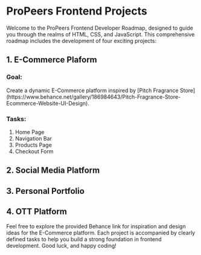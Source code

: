 # ProPeers Frontend Projects

Welcome to the ProPeers Frontend Developer Roadmap, designed to guide you through the realms of HTML, CSS, and JavaScript. This comprehensive roadmap includes the development of four exciting projects:

## 1. E-Commerce Plaform

<h3>Goal:</h3> Create a dynamic E-Commerce platform inspired by [Pitch Fragrance Store](https://www.behance.net/gallery/186984643/Pitch-Fragrance-Store-Ecommerce-Website-UI-Design).

<h3>Tasks:</h3>
<ol>
<li>Home Page</li>
<li>Navigation Bar</li>
<li>Products Page</li>
<li>Checkout Form</li>
</ol>

## 2. Social Media Platform

## 3. Personal Portfolio

## 4. OTT Platform

Feel free to explore the provided Behance link for inspiration and design ideas for the E-Commerce platform. Each project is accompanied by clearly defined tasks to help you build a strong foundation in frontend development. Good luck, and happy coding!
